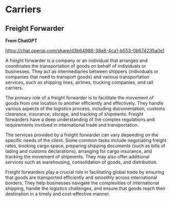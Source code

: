 # Carriers

## Freight Forwarder

**From ChatGPT**

https://chat.openai.com/share/d3b64988-38a8-4ca1-b553-0b674235a0e1

A freight forwarder is a company or an individual that arranges and coordinates the transportation of goods on behalf of individuals or businesses. They act as intermediaries between shippers (individuals or companies that need to transport goods) and various transportation services, such as shipping lines, airlines, trucking companies, and rail carriers.

The primary role of a freight forwarder is to facilitate the movement of goods from one location to another efficiently and effectively. They handle various aspects of the logistics process, including documentation, customs clearance, insurance, storage, and tracking of shipments. Freight forwarders have a deep understanding of the complex regulations and requirements involved in international trade and transportation.

The services provided by a freight forwarder can vary depending on the specific needs of the client. Some common tasks include negotiating freight rates, booking cargo space, preparing shipping documents (such as bills of lading and customs declarations), arranging for cargo insurance, and tracking the movement of shipments. They may also offer additional services such as warehousing, consolidation of goods, and distribution.

Freight forwarders play a crucial role in facilitating global trade by ensuring that goods are transported efficiently and smoothly across international borders. They help businesses navigate the complexities of international shipping, handle the logistics challenges, and ensure that goods reach their destination in a timely and cost-effective manner.
